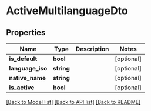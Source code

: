 # ActiveMultilanguageDto

## Properties
Name | Type | Description | Notes
------------ | ------------- | ------------- | -------------
**is_default** | **bool** |  | [optional] 
**language_iso** | **string** |  | [optional] 
**native_name** | **string** |  | [optional] 
**is_active** | **bool** |  | [optional] 

[[Back to Model list]](../README.md#documentation-for-models) [[Back to API list]](../README.md#documentation-for-api-endpoints) [[Back to README]](../README.md)


